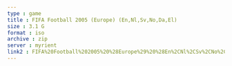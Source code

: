 ```yaml
---
type : game
title : FIFA Football 2005 (Europe) (En,Nl,Sv,No,Da,El)
size : 3.1 G
format : iso
archive : zip
server : myrient
link2 : FIFA%20Football%202005%20%28Europe%29%20%28En%2CNl%2CSv%2CNo%2CDa%2CEl%29
---
```

